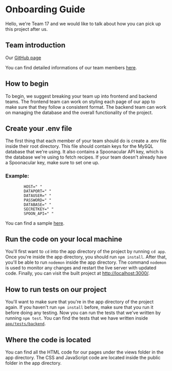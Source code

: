 # Onboarding Guide
Hello, we're Team 17 and we would like to talk about how you can pick up this project after us.

## Team introduction
Our [GitHub page](/README.md)

You can find detailed informations of our team members [here](/admin/team.md).

## How to begin
To begin, we suggest breaking your team up into frontend and backend teams. The frontend team can work on styling each page of our app to make sure that they follow a consistent format. The backend team can work on managing the database and the overall functionality of the project. 

## Create your .env file
The first thing that each member of your team should do is create a .env file inside their root directory. This file should contain keys for the MySQL database that we're using. It also contains a Spoonacular API key, which is the database we're using to fetch recipes. If your team doesn't already have a Spoonacular key, make sure to set one up. 

### Example:
```
        HOST=" "  
        DATAPORT=" "  
        DATAUSER=" "  
        PASSWORD=" "  
        DATABASE=" "  
        SECRETKEY=" "  
        SPOON_API=" "  
```        
You can find a sample [here](/app/.env_sample).

## Run the code on your local machine
You'll first want to ```cd``` into the app directory of the project by running ```cd app```. Once you're inside the app directory, you should run ```npm install```. After that, you'll be able to run ```nodemon``` inside the app directory. The command ```nodemon``` is used to monitor any changes and restart the live server with updated code. Finally, you can visit the built project at [http://localhost:3000/](http://localhost:3000/). 



## How to run tests on our project
You'll want to make sure that you're in the app directory of the project again. If you haven't run ```npm install``` before, make sure that you run it before doing any testing. Now you can run the tests that we've written by running ```npm test```. You can find the tests that we have written inside [`app/tests/backend`](/app/tests/backend).

## Where the code is located
You can find all the HTML code for our pages under the views folder in the app directory. The CSS and JavaScript code are located inside the public folder in the app directory. 
